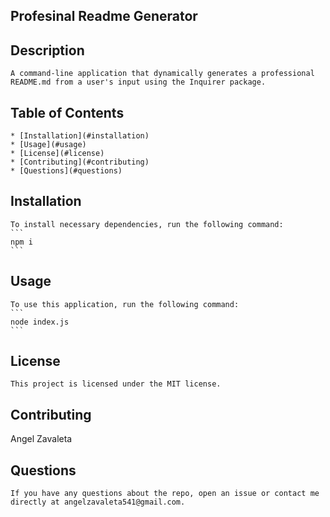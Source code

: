 
## Profesinal Readme Generator

## Description
	A command-line application that dynamically generates a professional README.md from a user's input using the Inquirer package.

## Table of Contents
	* [Installation](#installation)
	* [Usage](#usage)
	* [License](#license)
	* [Contributing](#contributing)
	* [Questions](#questions)

## Installation
	To install necessary dependencies, run the following command:
	```
	npm i
	```

## Usage
	To use this application, run the following command:
	```
	node index.js
	```

## License
	This project is licensed under the MIT license.

## Contributing
Angel Zavaleta

## Questions
	If you have any questions about the repo, open an issue or contact me directly at angelzavaleta541@gmail.com.
